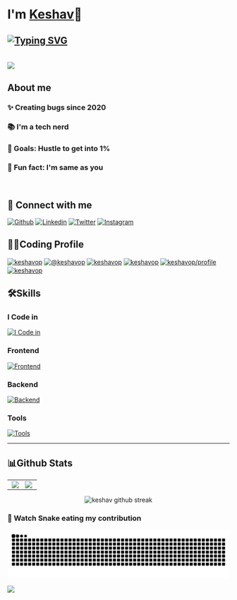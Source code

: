 # I'm [Keshav]()👋

## [![Typing SVG](https://readme-typing-svg.demolab.com?font=Fira+Code&pause=1000&width=435&lines=I'm+Full+Stack+Web+Developer;I'm+Techie+Nerd)](https://git.io/typing-svg)
<br>
<img src="https://komarev.com/ghpvc/?username=keshavop&&style=round-square" align="center" />

## About me
### ✨ Creating bugs since  2020
### 📚 I'm a tech nerd
### 🎯 Goals: Hustle to get into 1%
### 🎲 Fun fact: I'm same as you

<br>

## 🚀 Connect with me
[![Github](https://skillicons.dev/icons?i=github)](https://github.com/keshavop)
[![Linkedin](https://skillicons.dev/icons?i=linkedin)](https://www.linkedin.com/in/keshavop/)
[![Twitter](https://skillicons.dev/icons?i=twitter)](https://twitter.com/Keshavkop)
[![Instagram](https://skillicons.dev/icons?i=instagram)](https://www.instagram.com/keshav.kk_)


## 👨‍💻Coding Profile

<a href="https://www.hackerrank.com/keshavop" target="blank"><img align="center" src="https://raw.githubusercontent.com/rahuldkjain/github-profile-readme-generator/master/src/images/icons/Social/hackerrank.svg" alt="keshavop" height="45" width="45" /></a>
<a href="https://www.hackerearth.com/@keshavop" target="blank"><img align="center" src="https://raw.githubusercontent.com/rahuldkjain/github-profile-readme-generator/master/src/images/icons/Social/hackerearth.svg" alt="@keshavop" height="45" width="45" /></a>
<a href="https://www.codechef.com/users/keshavop" target="blank"><img align="center" src="https://cdn.jsdelivr.net/npm/simple-icons@3.1.0/icons/codechef.svg" alt="keshavop" height="45" width="45" /></a>
<a href="https://codeforces.com/profile/keshavop" target="blank"><img align="center" src="https://raw.githubusercontent.com/rahuldkjain/github-profile-readme-generator/master/src/images/icons/Social/codeforces.svg" alt="keshavop" height="45" width="45" /></a>
<a href="https://auth.geeksforgeeks.org/user/keshavop/profile" target="blank"><img align="center" src="https://raw.githubusercontent.com/rahuldkjain/github-profile-readme-generator/master/src/images/icons/Social/geeks-for-geeks.svg" alt="keshavop/profile" height="45" width="45" /></a>
<a href="https://www.leetcode.com/keshavop" target="blank"><img align="center" src="https://raw.githubusercontent.com/rahuldkjain/github-profile-readme-generator/master/src/images/icons/Social/leet-code.svg" alt="keshavop" height="45" width="45" /></a>

## 🛠️Skills
### I Code in

[![I Code in](https://skillicons.dev/icons?i=c,cpp,python,java,kotlin,js)]()

<!-- ### Web Development
[![Frontend](https://skillicons.dev/icons?i=html,css,bootstrap,tailwind,sass,js,ts,nodejs,express,mongo,react,redux,angular)]() -->

### Frontend
[![Frontend](https://skillicons.dev/icons?i=html,css,bootstrap,tailwind,sass,js,ts,react,redux,angular,figma)]()

### Backend
[![Backend](https://skillicons.dev/icons?i=nodejs,express,mongo,mysql,firebase,appwrite,aws,gcp)]()

### Tools
[![Tools](https://skillicons.dev/icons?i=git,github,linux,androidstudio,docker,vscode,idea,md,ps)]()

<hr>

## 📊Github Stats  
<table>
<tr>
<td valign="top" width="45%">
<img src="https://github-readme-stats.vercel.app/api/top-langs/?username=keshavop&theme=radical&hide_border=false&include_all_commits=true&count_private=true&layout=compact" align="right" />
</td>

<td valign="top" width="45%">
<img src="https://github-readme-stats.vercel.app/api?username=keshavop&theme=radical&hide_border=false&include_all_commits=true&count_private=true" align="left" />
</td></tr></table>  

<div align="center" width=50%>
<img src="https://github-readme-streak-stats.herokuapp.com/?user=keshavop&theme=radical&hide_border=false" alt="keshav github streak" >
</div>

<!-- ## 📊 GitHub Stats:

![](https://github-readme-stats.vercel.app/api/top-langs/?username=keshavop&theme=radical&hide_border=false&include_all_commits=true&count_private=true&layout=compact)
![](https://github-readme-stats.vercel.app/api?username=keshavop&theme=radical&hide_border=false&include_all_commits=true&count_private=true)
![](https://github-readme-streak-stats.herokuapp.com/?user=keshavop&theme=radical&hide_border=false) -->


### 🐍 Watch Snake eating my contribution

![snake svg](https://github.com/keshavop/keshavop/blob/output/github-contribution-grid-snake.svg)

<!-- ## 🏆 GitHub Trophies
![](https://github-profile-trophy.vercel.app/?username=keshavop&theme=dracula&no-frame=false&no-bg=false&margin-w=4) -->

<!-- [![@keshavop's Holopin board](https://holopin.me/keshavop)](https://holopin.io/@keshavop) -->

![](https://i.imgur.com/waxVImv.png)